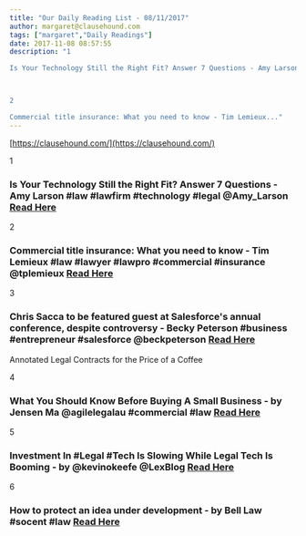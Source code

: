 ```yaml
---
title: "Our Daily Reading List - 08/11/2017"
author: margaret@clausehound.com
tags: ["margaret","Daily Readings"]
date: 2017-11-08 08:57:55
description: "1

Is Your Technology Still the Right Fit? Answer 7 Questions - Amy Larson #law #lawfirm #technology #legal @Amy_Larson Read Here



2

Commercial title insurance: What you need to know - Tim Lemieux..."
---
```


[https://clausehound.com/](https://clausehound.com/)

1

### Is Your Technology Still the Right Fit? Answer 7 Questions - Amy Larson #law #lawfirm #technology #legal @Amy_Larson [Read Here](https://abovethelaw.com/small-firm-center/2017/11/is-your-technology-still-the-right-fit-answer-7-questions/)

2

### Commercial title insurance: What you need to know - Tim Lemieux #law #lawyer #lawpro #commercial #insurance @tplemieux [Read Here](https://avoidaclaim.com/2017/commercial-title-insurance-what-you-need-to-know/)

3

### Chris Sacca to be featured guest at Salesforce's annual conference, despite controversy - Becky Peterson #business #entrepreneur #salesforce @beckpeterson [Read Here](http://www.businessinsider.com/chris-sacca-is-speaking-at-dreamforce-despite-controversy-2017-11)

Annotated Legal Contracts
for the Price of a Coffee

4

### What You Should Know Before Buying A Small Business - by Jensen Ma @agilelegalau #commercial #law [Read Here](https://goo.gl/uW6jTw)

5

### Investment In #Legal #Tech Is Slowing While Legal Tech Is Booming - by @kevinokeefe @LexBlog  [Read Here](https://goo.gl/XnvnLT)

6

### How to protect an idea under development - by Bell Law #socent #law [Read Here](https://goo.gl/Azg574)